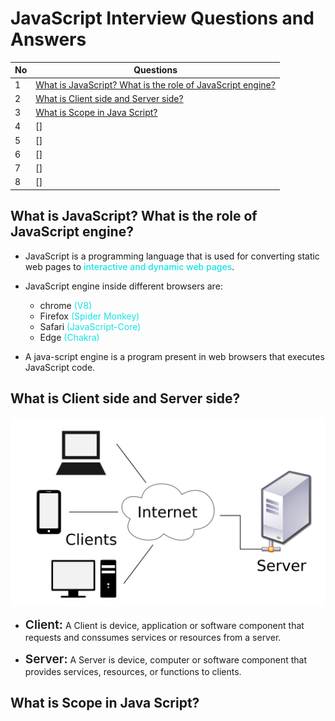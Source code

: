 # JavaScript Interview Questions and Answers


| No    | Questions                          |
| ------| ---------------------------------- |
| 1     | [What is JavaScript? What is the role of JavaScript engine?](#what-is-javascript-what-is-the-role-of-javascript-engine) |    
| 2     |   [What is Client side and Server side?](#what-is-client-side-and-server-side)                                 |    
| 3     |   [What is Scope in Java Script? ](#what-is-scope-in-java-script)                                 |    
| 4     |   []                                |    
| 5     |   []                                 |    
| 6     |   []                                |    
| 7     |   []                                 |    
| 8     |   []                                 |    

## What is JavaScript? What is the role of JavaScript engine?
- JavaScript is a programming language that is used for converting static web pages to <span style="color:#13E3E3; font-weight:500">interactive and dynamic web pages</span>.
- JavaScript engine inside different browsers are:
    - chrome <span style="color:#13E3E3;">(V8)</span> 
    - Firefox <span style="color:#13E3E3;">(Spider Monkey)</span>
    - Safari <span style="color:#13E3E3;">(JavaScript-Core)</span>
    - Edge <span style="color:#13E3E3;">(Chakra)</span>

- A java-script engine is a program present in web browsers that executes JavaScript code.

## What is Client side and Server side?
![Client-server-architecture](./Image/Client-server-model.svg.png)

- <span style="font-weight:600; font-size:1.2rem">Client:</span> A Client is device, application or software component that requests and conssumes services or resources from a server.

- <span style="font-weight:600; font-size:1.2rem">Server:</span> A Server is device, computer or software component that provides services, resources, or functions to clients.

## What is Scope in Java Script?